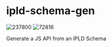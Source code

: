 # ipld-schema-gen

![237800](https://img.shields.io/badge/compiled%20bundle-238k-yellow) ![72816](https://img.shields.io/badge/gzipped%20bundle-73k-yellowgreen)

Generate a JS API from an IPLD Schema
